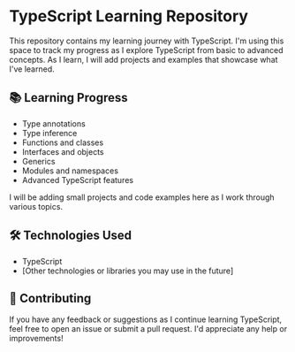 # TypeScript Learning Repository

This repository contains my learning journey with TypeScript. I'm using this space to track my progress as I explore TypeScript from basic to advanced concepts. As I learn, I will add projects and examples that showcase what I've learned.

## 📚 Learning Progress



- Type annotations
- Type inference
- Functions and classes
- Interfaces and objects
- Generics
- Modules and namespaces
- Advanced TypeScript features

I will be adding small projects and code examples here as I work through various topics.

## 🛠️ Technologies Used

- TypeScript
- [Other technologies or libraries you may use in the future]

## 🤝 Contributing

If you have any feedback or suggestions as I continue learning TypeScript, feel free to open an issue or submit a pull request. I'd appreciate any help or improvements!
